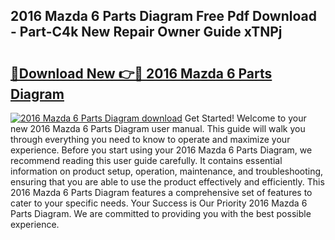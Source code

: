 ## 2016 Mazda 6 Parts Diagram Free Pdf Download - Part-C4k New Repair Owner Guide xTNPj

# <h2><a href="http://dfkv8w.blite.top/?on=2016+Mazda+6+Parts+Diagram">🔗Download New 👉🔴 2016 Mazda 6 Parts Diagram</a></h2>

[![2016 Mazda 6 Parts Diagram download](https://i.imgur.com/lujVjoI.png)](http://dfkv8w.blite.top/?on=2016+Mazda+6+Parts+Diagram)
Get Started! Welcome to your new 2016 Mazda 6 Parts Diagram user manual. This guide will walk you through everything you need to know to operate and maximize your experience. Before you start using your 2016 Mazda 6 Parts Diagram, we recommend reading this user guide carefully. It contains essential information on product setup, operation, maintenance, and troubleshooting, ensuring that you are able to use the product effectively and efficiently. This 2016 Mazda 6 Parts Diagram features a comprehensive set of features to cater to your specific needs. Your Success is Our Priority 2016 Mazda 6 Parts Diagram. We are committed to providing you with the best possible experience.
